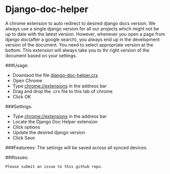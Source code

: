 Django-doc-helper
=================

A chrome extension to auto redirect to desired django docs version. We always use a single django version for all our projects which might not be up to date with the latest version. However, whenever you open a page from django doc(after a google search), you always end up in the development version of the document. You need to select appropriate version at the bottom. This extension will always take you to thr right version of the document based on your settings. 

###Usage:
- Downlaod the file [django-doc-helper.crx](https://github.com/vivekhas3/Django-doc-helper/blob/master/django-doc-helper.crx "Download Django Doc Helper")
- Open Chrome
- Type [chrome://extensions](chrome://extensions "chrome extensions manager") in the address bar
- Drag and drop the .crx file to this tab of chrome
- Click OK

###Settings:
- Type [chrome://extensions](chrome://extensions "chrome extensions manager") in the address bar
- Locate the Django Doc Helper extension
- Click options
- Update the desired django version
- Click Save

###Featurees:
	The setiings will be saved across all synced devices.

###Issues:

	Please submit an issue to this github repo.